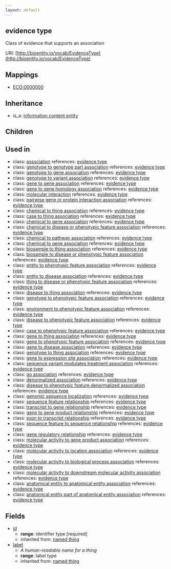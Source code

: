 ```yaml
---
layout: default
---
```


## evidence type


Class of evidence that supports an association

URI: [http://bioentity.io/vocab/EvidenceType](http://bioentity.io/vocab/EvidenceType)
## Mappings

 * [ECO:0000000](http://purl.obolibrary.org/obo/ECO_0000000)

## Inheritance

 *  is_a: [information content entity](InformationContentEntity.html)

## Children


## Used in

 *  class: [association](Association.html) references: [evidence type](EvidenceType.html)
 *  class: [genotype to genotype part association](GenotypeToGenotypePartAssociation.html) references: [evidence type](EvidenceType.html)
 *  class: [genotype to gene association](GenotypeToGeneAssociation.html) references: [evidence type](EvidenceType.html)
 *  class: [genotype to variant association](GenotypeToVariantAssociation.html) references: [evidence type](EvidenceType.html)
 *  class: [gene to gene association](GeneToGeneAssociation.html) references: [evidence type](EvidenceType.html)
 *  class: [gene to gene homology association](GeneToGeneHomologyAssociation.html) references: [evidence type](EvidenceType.html)
 *  class: [molecular interaction](MolecularInteraction.html) references: [evidence type](EvidenceType.html)
 *  class: [pairwise gene or protein interaction association](PairwiseGeneOrProteinInteractionAssociation.html) references: [evidence type](EvidenceType.html)
 *  class: [chemical to thing association](ChemicalToThingAssociation.html) references: [evidence type](EvidenceType.html)
 *  class: [case to thing association](CaseToThingAssociation.html) references: [evidence type](EvidenceType.html)
 *  class: [chemical to gene association](ChemicalToGeneAssociation.html) references: [evidence type](EvidenceType.html)
 *  class: [chemical to disease or phenotypic feature association](ChemicalToDiseaseOrPhenotypicFeatureAssociation.html) references: [evidence type](EvidenceType.html)
 *  class: [chemical to pathway association](ChemicalToPathwayAssociation.html) references: [evidence type](EvidenceType.html)
 *  class: [chemical to gene association](ChemicalToGeneAssociation.html) references: [evidence type](EvidenceType.html)
 *  class: [biosample to thing association](BiosampleToThingAssociation.html) references: [evidence type](EvidenceType.html)
 *  class: [biosample to disease or phenotypic feature association](BiosampleToDiseaseOrPhenotypicFeatureAssociation.html) references: [evidence type](EvidenceType.html)
 *  class: [entity to phenotypic feature association](EntityToPhenotypicFeatureAssociation.html) references: [evidence type](EvidenceType.html)
 *  class: [entity to disease association](EntityToDiseaseAssociation.html) references: [evidence type](EvidenceType.html)
 *  class: [thing to disease or phenotypic feature association](ThingToDiseaseOrPhenotypicFeatureAssociation.html) references: [evidence type](EvidenceType.html)
 *  class: [disease to thing association](DiseaseToThingAssociation.html) references: [evidence type](EvidenceType.html)
 *  class: [genotype to phenotypic feature association](GenotypeToPhenotypicFeatureAssociation.html) references: [evidence type](EvidenceType.html)
 *  class: [environment to phenotypic feature association](EnvironmentToPhenotypicFeatureAssociation.html) references: [evidence type](EvidenceType.html)
 *  class: [disease to phenotypic feature association](DiseaseToPhenotypicFeatureAssociation.html) references: [evidence type](EvidenceType.html)
 *  class: [case to phenotypic feature association](CaseToPhenotypicFeatureAssociation.html) references: [evidence type](EvidenceType.html)
 *  class: [gene to thing association](GeneToThingAssociation.html) references: [evidence type](EvidenceType.html)
 *  class: [gene to phenotypic feature association](GeneToPhenotypicFeatureAssociation.html) references: [evidence type](EvidenceType.html)
 *  class: [gene to disease association](GeneToDiseaseAssociation.html) references: [evidence type](EvidenceType.html)
 *  class: [genotype to thing association](GenotypeToThingAssociation.html) references: [evidence type](EvidenceType.html)
 *  class: [gene to expression site association](GeneToExpressionSiteAssociation.html) references: [evidence type](EvidenceType.html)
 *  class: [sequence variant modulates treatment association](SequenceVariantModulatesTreatmentAssociation.html) references: [evidence type](EvidenceType.html)
 *  class: [go association](GoAssociation.html) references: [evidence type](EvidenceType.html)
 *  class: [denormalized association](DenormalizedAssociation.html) references: [evidence type](EvidenceType.html)
 *  class: [disease to phenotypic feature denormalized association](DiseaseToPhenotypicFeatureDenormalizedAssociation.html) references: [evidence type](EvidenceType.html)
 *  class: [genomic sequence localization](GenomicSequenceLocalization.html) references: [evidence type](EvidenceType.html)
 *  class: [sequence feature relationship](SequenceFeatureRelationship.html) references: [evidence type](EvidenceType.html)
 *  class: [transcript to gene relationship](TranscriptToGeneRelationship.html) references: [evidence type](EvidenceType.html)
 *  class: [gene to gene product relationship](GeneToGeneProductRelationship.html) references: [evidence type](EvidenceType.html)
 *  class: [exon to transcript relationship](ExonToTranscriptRelationship.html) references: [evidence type](EvidenceType.html)
 *  class: [sequence feature to sequence relationship](SequenceFeatureToSequenceRelationship.html) references: [evidence type](EvidenceType.html)
 *  class: [gene regulatory relationship](GeneRegulatoryRelationship.html) references: [evidence type](EvidenceType.html)
 *  class: [molecular activity to gene product association](MolecularActivityToGeneProductAssociation.html) references: [evidence type](EvidenceType.html)
 *  class: [molecular activity to location association](MolecularActivityToLocationAssociation.html) references: [evidence type](EvidenceType.html)
 *  class: [molecular activity to biological process association](MolecularActivityToBiologicalProcessAssociation.html) references: [evidence type](EvidenceType.html)
 *  class: [molecular activity to downstream molecular activity association](MolecularActivityToDownstreamMolecularActivityAssociation.html) references: [evidence type](EvidenceType.html)
 *  class: [anatomical entity to anatomical entity association](AnatomicalEntityToAnatomicalEntityAssociation.html) references: [evidence type](EvidenceType.html)
 *  class: [anatomical entity part of anatomical entity association](AnatomicalEntityPartOfAnatomicalEntityAssociation.html) references: [evidence type](EvidenceType.html)

## Fields

 * [id](id.html)
    * __range__: identifier type [required]
    * inherited from: [named thing](NamedThing.html)
 * [label](label.html)
    * _A human-readable name for a thing_
    * __range__: label type
    * inherited from: [named thing](NamedThing.html)
